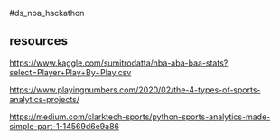 #ds_nba_hackathon
## resources
https://www.kaggle.com/sumitrodatta/nba-aba-baa-stats?select=Player+Play+By+Play.csv

https://www.playingnumbers.com/2020/02/the-4-types-of-sports-analytics-projects/

https://medium.com/clarktech-sports/python-sports-analytics-made-simple-part-1-14569d6e9a86

